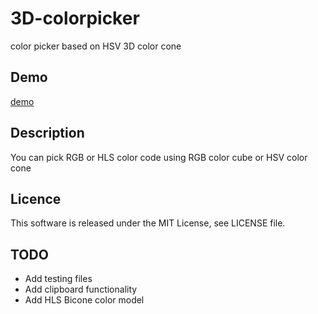 # 3D-colorpicker
color picker based on HSV 3D color cone

## Demo

[demo](https://choo.github.io/3D-colorpicker/)

## Description

You can pick RGB or HLS color code using RGB color cube or HSV color cone

## Licence

This software is released under the MIT License, see LICENSE file.

## TODO

- Add testing files
- Add clipboard functionality
- Add HLS Bicone color model
